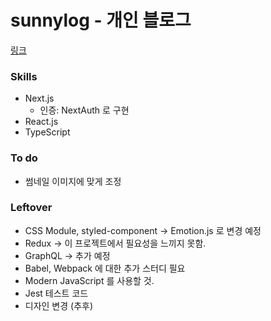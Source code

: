 # sunnylog - 개인 블로그
[링크](https://sunnylog.vercel.app)

### Skills
- Next.js
  - 인증: NextAuth 로 구현
- React.js
- TypeScript

### To do
- 썸네일 이미지에 맞게 조정

### Leftover
- CSS Module, styled-component -> Emotion.js 로 변경 예정
- Redux -> 이 프로젝트에서 필요성을 느끼지 못함.
- GraphQL -> 추가 예정
- Babel, Webpack 에 대한 추가 스터디 필요
- Modern JavaScript 를 사용할 것.
- Jest 테스트 코드  
- 디자인 변경 (추후)
